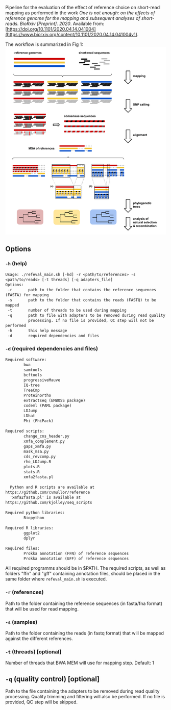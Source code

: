 Pipeline for the evaluation of the effect of reference choice on short-read mapping as performed in the work *One is not enough: on the effects of reference genome for the mapping and subsequent analyses of short-reads. BioRxiv [Preprint]. 2020*. Available from: [https://doi.org/10.1101/2020.04.14.041004](https://www.biorxiv.org/content/10.1101/2020.04.14.041004v1).

The workflow is summarized in Fig 1:
![Fig 1](Fig1_overview.png)

## Options

### `-h` (help)
```
Usage: ./refeval_main.sh [-hd] -r <path/to/references> -s <path/to/reads> [-t threads] [-q adapters_file]
Options:
 -r       path to the folder that contains the reference sequences (FASTA) for mapping
 -s       path to the folder that contains the reads (FASTQ) to be mapped
 -t       number of threads to be used during mapping
 -q       path to file with adapters to be removed during read quality
          processing. If no file is provided, QC step will not be performed
 -h       this help message
 -d       required dependencies and files
```

### `-d` (required dependencies and files)
```
Required software:
        bwa
        samtools
        bcftools
        progressiveMauve
        IQ-tree
        TreeCmp
        Proteinortho
        extractseq (EMBOSS package)
        codeml (PAML package)
        LDJump
        LDhat
        Phi (PhiPack)

Required scripts:
        change_cns_header.py
        xmfa_complement.py
        gaps_xmfa.py
        mask_msa.py
        cds_revcomp.py
        rho_LDJump.R
        plots.R
        stats.R
        xmfa2fasta.pl

  Python and R scripts are available at https://github.com/cvmullor/reference
  'xmfa2fasta.pl' is available at https://github.com/kjolley/seq_scripts

Required python libraries:
        Biopython

Required R libraries:
        ggplot2
        dplyr

Required files:
        Prokka annotation (FFN) of reference sequences
        Prokka annotation (GFF) of reference sequences
```

All required programms should be in $PATH. The required scripts, as well as folders "ffn" and "gff" containing annotation files, should be placed in the same folder where `refeval_main.sh` is executed. 


### `-r` (references)
Path to the folder containing the reference sequences (in fasta/fna format) that will be used for read mapping.

### `-s` (samples)
Path to the folder containing the reads (in fastq format) that will be mapped against the different references.

### `-t` (threads) [optional]
Number of threads that BWA MEM will use for mapping step. Default: 1

## `-q` (quality control) [optional]
Path to the file containing the adapters to be removed during read quality processing. Quality trimming and filtering will also be performed.
If no file is provided, QC step will be skipped.
